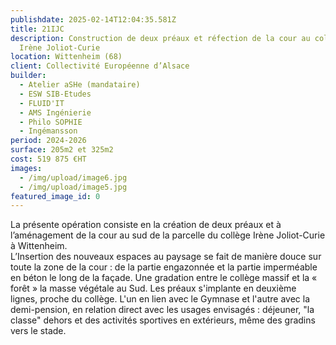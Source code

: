 ```yaml
---
publishdate: 2025-02-14T12:04:35.581Z
title: 21IJC
description: Construction de deux préaux et réfection de la cour au collège
  Irène Joliot-Curie
location: Wittenheim (68)
client: Collectivité Européenne d’Alsace
builder:
  - Atelier aSHe (mandataire)
  - ESW SIB-Etudes
  - FLUID'IT
  - AMS Ingénierie
  - Philo SOPHIE
  - Ingémansson
period: 2024-2026
surface: 205m2 et 325m2
cost: 519 875 €HT
images:
  - /img/upload/image6.jpg
  - /img/upload/image5.jpg
featured_image_id: 0
---
```

La présente opération consiste en la création de deux préaux et à l’aménagement de la cour au sud de la parcelle du collège Irène Joliot-Curie à Wittenheim.\
L’Insertion des nouveaux espaces au paysage se fait de manière douce sur toute la zone de la cour : de la partie engazonnée et la partie imperméable en béton le long de la façade.
Une gradation entre le collège massif et la « forêt » la masse végétale au Sud. Les préaux s'implante en deuxième lignes, proche du collège. L'un en lien avec le Gymnase et l'autre avec la demi-pension, en relation direct avec les usages envisagés : déjeuner, "la classe" dehors et des activités sportives en extérieurs, même des gradins vers le stade.